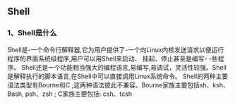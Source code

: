 ## Shell
### 1、Shell是什么
Shell是-一个命令行解释器,它为用户提供了-一个向Linux内核发送请求以便运行程序的界面系统级程序,用户可以用Shell来启动、  挂起、停止甚至是编写- -些程序。
Shell还是一个功能相当强大的编程语言,易编写,易调试，灵活性较强。Shell是解释执行的脚本语言,在Shell中可以直接调用Linux系统命令。
Shell的两种主要语法类型有Bourne和C ,这两种语法彼此不兼容。Bourne家族主要包括sh、ksh、Bash, psh、zsh ; C家族主要包括: csh、tcsh

